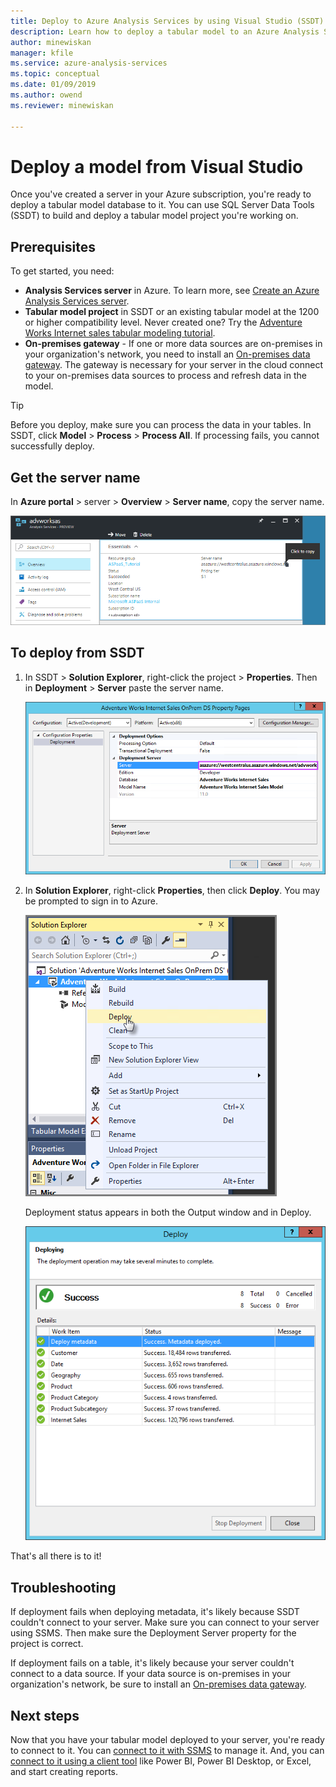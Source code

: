 ```yaml
---
title: Deploy to Azure Analysis Services by using Visual Studio (SSDT) | Microsoft Docs
description: Learn how to deploy a tabular model to an Azure Analysis Services server by using SSDT.
author: minewiskan
manager: kfile
ms.service: azure-analysis-services
ms.topic: conceptual
ms.date: 01/09/2019
ms.author: owend
ms.reviewer: minewiskan

---
```

# Deploy a model from Visual Studio

Once you've created a server in your Azure subscription, you're ready to deploy a tabular model database to it. You can use SQL Server Data Tools (SSDT) to build and deploy a tabular model project you're working on. 

## Prerequisites

To get started, you need:

* **Analysis Services server** in Azure. To learn more, see [Create an Azure Analysis Services server](analysis-services-create-server.md).
* **Tabular model project** in SSDT or an existing tabular model at the 1200 or higher compatibility level. Never created one? Try the [Adventure Works Internet sales tabular modeling tutorial](https://docs.microsoft.com/analysis-services/tutorial-tabular-1400/as-adventure-works-tutorial).
* **On-premises gateway** - If one or more data sources are on-premises in your organization's network, you need to install an [On-premises data gateway](analysis-services-gateway.md). The gateway is necessary for your server in the cloud connect to your on-premises data sources to process and refresh data in the model.

> [!TIP]
> Before you deploy, make sure you can process the data in your tables. In SSDT, click **Model** > **Process** > **Process All**. If processing fails, you cannot successfully deploy.
> 
> 

## Get the server name

In **Azure portal** > server > **Overview** > **Server name**, copy the server name.
   
![Get server name in Azure](./media/analysis-services-deploy/aas-deploy-get-server-name.png)

## To deploy from SSDT

1. In SSDT > **Solution Explorer**, right-click the project > **Properties**. Then in **Deployment** > **Server** paste the server name.   
   
    ![Paste server name into deployment server property](./media/analysis-services-deploy/aas-deploy-deployment-server-property.png)
2. In **Solution Explorer**, right-click **Properties**, then click **Deploy**. You may be prompted to sign in to Azure.
   
    ![Deploy to server](./media/analysis-services-deploy/aas-deploy-deploy.png)
   
    Deployment status appears in both the Output window and in Deploy.
   
    ![Deployment status](./media/analysis-services-deploy/aas-deploy-status.png)

That's all there is to it!


## Troubleshooting

If deployment fails when deploying metadata, it's likely because SSDT couldn't connect to your server. Make sure you can connect to your server using SSMS. Then make sure the Deployment Server property for the project is correct.

If deployment fails on a table, it's likely because your server couldn't connect to a data source. If your data source is on-premises in your organization's network, be sure to install an [On-premises data gateway](analysis-services-gateway.md).

## Next steps

Now that you have your tabular model deployed to your server, you're ready to connect to it. You can [connect to it with SSMS](analysis-services-manage.md) to manage it. And, you can [connect to it using a client tool](analysis-services-connect.md) like Power BI, Power BI Desktop, or Excel, and start creating reports.

